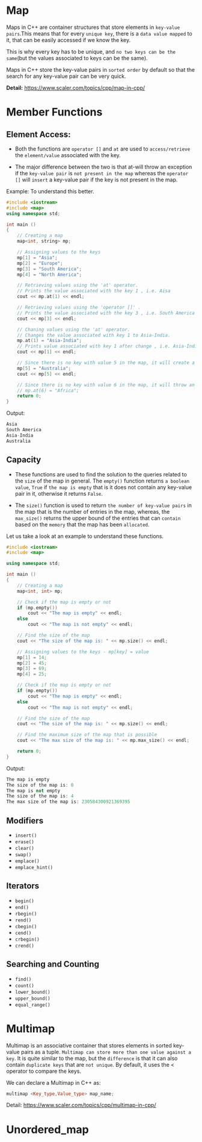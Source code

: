 # Map
Maps in C++ are container structures that store elements in `key-value pairs`.This means that for every `unique key`, there is a `data value mapped` to it, that can be easily accessed if we know the key.

This is why every key has to be unique, and `no two keys can be the same`(but the values associated to keys can be the same).

Maps in C++ store the key-value pairs in `sorted order` by default so that the search for any key-value pair can be very quick.

**Detail:** https://www.scaler.com/topics/cpp/map-in-cpp/

# Member Functions
## Element Access:

- Both the functions are `operator []` and `at` are used to `access/retrieve` the `element/value` associated with the key.

- The major difference between the two is that at-will throw an exception if the `key-value pair` is `not present in the map` whereas the `operator []` will `insert` a key-value pair if the key is not present in the map.

Example: To understand this better.
~~~cpp
#include <iostream>
#include <map>
using namespace std;

int main ()
{
    // Creating a map
    map<int, string> mp;

    // Assigning values to the keys
    mp[1] = "Asia";
    mp[2] = "Europe";
    mp[3] = "South America";
    mp[4] = "North America";

    // Retrieving values using the 'at' operator.
    // Prints the value associated with the key 1 , i.e. Aisa
    cout << mp.at(1) << endl;

    // Retrieving values using the 'operator []' .
    // Prints the value associated with the key 3 , i.e. South America
    cout << mp[3] << endl;

    // Chaning values using the 'at' operator.
    // Changes the value associated with key 1 to Asia-India.
    mp.at(1) = "Asia-India";
    // Prints value associated with key 1 after change , i.e. Asia-India using the operator [].
    cout << mp[1] << endl;

    // Since there is no key with value 5 in the map, it will create a key with value 5.
    mp[5] = "Australia";
    cout << mp[5] << endl;

    // Since there is no key with value 6 in the map, it will throw an exception
    // mp.at(6) = "Africa";
    return 0;
}
~~~
Output:
~~~cpp
Asia
South America
Asia-India
Australia
~~~
## Capacity
- These functions are used to find the solution to the queries related to the `size` of the map in general. The `empty()` function returns `a boolean value`, `True` if `the map is empty` that is it does not contain any key-value pair in it, otherwise it returns `False`.

- The `size()` function is used to return `the number of key-value pairs` in the map that is the number of entries in the map, whereas, the `max_size()` returns the upper bound of the entries that can `contain` based on the `memory` that the map has been `allocated`.

Let us take a look at an example to understand these functions.
~~~cpp
#include <iostream>
#include <map>

using namespace std;

int main ()
{
    // Creating a map
    map<int, int> mp;

    // Check if the map is empty or not
    if (mp.empty())
        cout << "The map is empty" << endl;
    else
        cout << "The map is not empty" << endl;

    // Find the size of the map
    cout << "The size of the map is: " << mp.size() << endl;

    // Assigning values to the keys - mp[key] = value
    mp[1] = 14;
    mp[2] = 45;
    mp[3] = 69;
    mp[4] = 25;

    // Check if the map is empty or not
    if (mp.empty())
        cout << "The map is empty" << endl;
    else
        cout << "The map is not empty" << endl;

    // Find the size of the map
    cout << "The size of the map is: " << mp.size() << endl;

    // Find the maximum size of the map that is possible
    cout << "The max size of the map is: " << mp.max_size() << endl;

    return 0;
}
~~~
Output:
~~~cpp
The map is empty
The size of the map is: 0
The map is not empty
The size of the map is: 4
The max size of the map is: 230584300921369395
~~~
## Modifiers
- `insert()`
- `erase()`
- `clear()`
- `swap()`
- `emplace()`
- `emplace_hint()`
## Iterators
- `begin()`
- `end()`
- `rbegin()`
- `rend()`
- `cbegin()`
- `cend()`
- `crbegin()`
- `crend()`
## Searching and Counting
- `find()`
- `count()`
- `lower_bound()`
- `upper_bound()`
- `equal_range()`

# Multimap
Multimap is an associative container that stores elements in sorted key-value pairs as a tuple. `Multimap can store more than one value against a key`. It is quite similar to the map, but the `difference` is that it can also contain `duplicate keys` that are `not unique`. By default, it uses the < operator to compare the keys.

We can declare a Multimap in C++ as:
~~~cpp
multimap <Key_type,Value_type> map_name;
~~~
Detail: https://www.scaler.com/topics/cpp/multimap-in-cpp/
# Unordered_map
